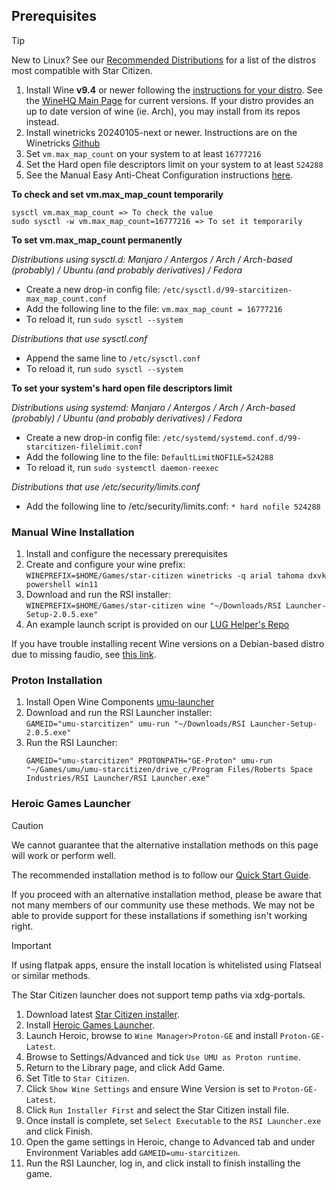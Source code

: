 ## Prerequisites
> [!tip]
> New to Linux? See our [Recommended Distributions](Tips-and-Tricks#recommended-distros) for a list of the distros most compatible with Star Citizen.

1. Install Wine **v9.4** or newer following the [instructions for your distro](https://gitlab.winehq.org/wine/wine/-/wikis/Download). See the [WineHQ Main Page](https://www.winehq.org/) for current versions. If your distro provides an up to date version of wine (ie. Arch), you may install from its repos instead. 
2. Install winetricks 20240105-next or newer. Instructions are on the Winetricks [Github](https://github.com/Winetricks/winetricks/#installing)
4. Set `vm.max_map_count` on your system to at least `16777216`
5. Set the Hard open file descriptors limit on your system to at least `524288`
6. See the Manual Easy Anti-Cheat Configuration instructions [here](https://github.com/starcitizen-lug/knowledge-base/wiki/Tips-and-Tricks#easy-anti-cheat).

**To check and set vm.max_map_count temporarily**
```
sysctl vm.max_map_count => To check the value
sudo sysctl -w vm.max_map_count=16777216 => To set it temporarily
```

**To set vm.max_map_count permanently**

_Distributions using sysctl.d: Manjaro / Antergos / Arch / Arch-based (probably) / Ubuntu (and probably derivatives) / Fedora_

* Create a new drop-in config file: `/etc/sysctl.d/99-starcitizen-max_map_count.conf`
* Add the following line to the file: `vm.max_map_count = 16777216`
* To reload it, run `sudo sysctl --system`


_Distributions that use sysctl.conf_

* Append the same line to `/etc/sysctl.conf`
* To reload it, run `sudo sysctl --system`

**To set your system's hard open file descriptors limit**

_Distributions using systemd: Manjaro / Antergos / Arch / Arch-based (probably) / Ubuntu (and probably derivatives) / Fedora_

* Create a new drop-in config file: `/etc/systemd/systemd.conf.d/99-starcitizen-filelimit.conf`
* Add the following line to the file: `DefaultLimitNOFILE=524288`
* To reload it, run `sudo systemctl daemon-reexec`

_Distributions that use /etc/security/limits.conf_

* Add the following line to /etc/security/limits.conf: `* hard nofile 524288`


### Manual Wine Installation

1. Install and configure the necessary prerequisites
2. Create and configure your wine prefix:  
   `WINEPREFIX=$HOME/Games/star-citizen winetricks -q arial tahoma dxvk powershell win11`
3. Download and run the RSI installer:  
   `WINEPREFIX=$HOME/Games/star-citizen wine "~/Downloads/RSI Launcher-Setup-2.0.5.exe"`
4. An example launch script is provided on our [LUG Helper's Repo](https://github.com/starcitizen-lug/lug-helper/blob/main/lib/sc-launch.sh)

If you have trouble installing recent Wine versions on a Debian-based distro due to missing faudio, see [this link](https://www.linuxuprising.com/2019/09/how-to-install-wine-staging-development.html).


### Proton Installation

1. Install Open Wine Components [umu-launcher](https://github.com/Open-Wine-Components/umu-launcher/releases/latest)
2. Download and run the RSI Launcher installer:  
   `GAMEID="umu-starcitizen" umu-run "~/Downloads/RSI Launcher-Setup-2.0.5.exe"`
3. Run the RSI Launcher:  
   ```
   GAMEID="umu-starcitizen" PROTONPATH="GE-Proton" umu-run "~/Games/umu/umu-starcitizen/drive_c/Program Files/Roberts Space Industries/RSI Launcher/RSI Launcher.exe"
   ```


### Heroic Games Launcher
> [!caution]
> We cannot guarantee that the alternative installation methods on this page will work or perform well.
> 
> The recommended installation method is to follow our [Quick Start Guide](Quick-Start-Guide).
>
> If you proceed with an alternative installation method, please be aware that not many members of our community use these methods. We may not be able to provide support for these installations if something isn't working right.

> [!important]
> If using flatpak apps, ensure the install location is whitelisted using Flatseal or similar methods.
> 
> The Star Citizen launcher does not support temp paths via xdg-portals.
> 
1. Download latest [Star Citizen installer](https://robertsspaceindustries.com/download).
2. Install [Heroic Games Launcher](https://heroicgameslauncher.com/downloads).
3. Launch Heroic, browse to `Wine Manager>Proton-GE` and install `Proton-GE-Latest`.
4. Browse to Settings/Advanced and tick `Use UMU as Proton runtime`.
5. Return to the Library page, and click Add Game.
6. Set Title to `Star Citizen`.
7. Click `Show Wine Settings` and ensure Wine Version is set to `Proton-GE-Latest`.
8. Click `Run Installer First` and select the Star Citizen install file.
9. Once install is complete, set `Select Executable` to the `RSI Launcher.exe` and click Finish.
10. Open the game settings in Heroic, change to Advanced tab and under Environment Variables add `GAMEID=umu-starcitizen`.
11. Run the RSI Launcher, log in, and click install to finish installing the game.
